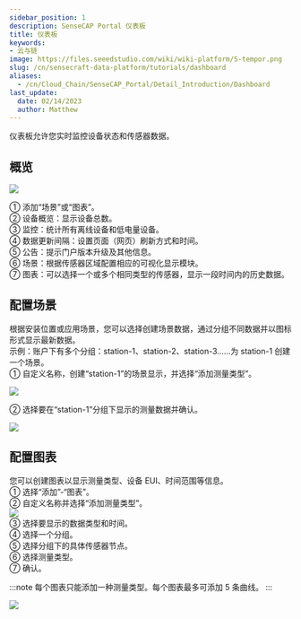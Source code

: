 ```yaml
---
sidebar_position: 1
description: SenseCAP Portal 仪表板
title: 仪表板
keywords:
- 云与链
image: https://files.seeedstudio.com/wiki/wiki-platform/S-tempor.png        
slug: /cn/sensecraft-data-platform/tutorials/dashboard
aliases:
  - /cn/Cloud_Chain/SenseCAP_Portal/Detail_Introduction/Dashboard
last_update:
  date: 02/14/2023
  author: Matthew
---
```


仪表板允许您实时监控设备状态和传感器数据。

## 概览

![](https://sensecap-docs.seeed.cc/images/sensecap_portal/EN-dashboard-1.jpg)

① 添加“场景”或“图表”。  
② 设备概览：显示设备总数。  
③ 监控：统计所有离线设备和低电量设备。  
④ 数据更新间隔：设置页面（网页）刷新方式和时间。  
⑤ 公告：提示门户版本升级及其他信息。  
⑥ 场景：根据传感器区域配置相应的可视化显示模块。  
⑦ 图表：可以选择一个或多个相同类型的传感器，显示一段时间内的历史数据。

## 配置场景

根据安装位置或应用场景，您可以选择创建场景数据，通过分组不同数据并以图标形式显示最新数据。  
示例：账户下有多个分组：station-1、station-2、station-3……为 station-1 创建一个场景。  
① 自定义名称，创建“station-1”的场景显示，并选择“添加测量类型”。

![](https://sensecap-docs.seeed.cc/images/sensecap_portal/EN-dashboard-2.jpg)

② 选择要在“station-1”分组下显示的测量数据并确认。

![](https://sensecap-docs.seeed.cc/images/sensecap_portal/EN-dashboard-3.jpg)

## 配置图表

您可以创建图表以显示测量类型、设备 EUI、时间范围等信息。  
① 选择“添加”-“图表”。  
② 自定义名称并选择“添加测量类型”。  
![](https://sensecap-docs.seeed.cc/images/sensecap_portal/EN-dashboard-4.jpg)  
③ 选择要显示的数据类型和时间。  
④ 选择一个分组。  
⑤ 选择分组下的具体传感器节点。  
⑥ 选择测量类型。  
⑦ 确认。

:::note
每个图表只能添加一种测量类型。每个图表最多可添加 5 条曲线。
:::

![](https://sensecap-docs.seeed.cc/images/sensecap_portal/EN-dashboard-5.jpg)
